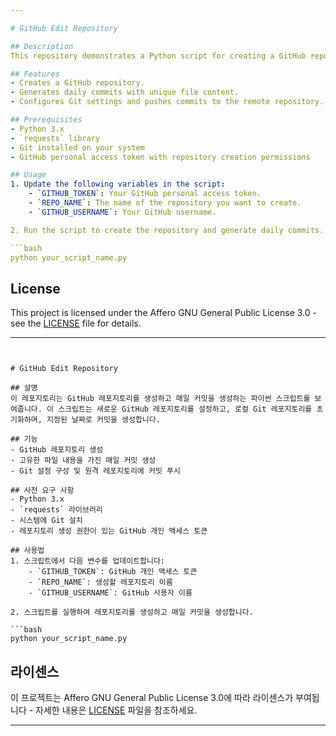 ```yaml
---

# GitHub Edit Repository

## Description
This repository demonstrates a Python script for creating a GitHub repository and generating daily commits with unique content. The script sets up a new GitHub repository, initializes a local Git repository, and creates commits with specified dates.

## Features
- Creates a GitHub repository.
- Generates daily commits with unique file content.
- Configures Git settings and pushes commits to the remote repository.

## Prerequisites
- Python 3.x
- `requests` library
- Git installed on your system
- GitHub personal access token with repository creation permissions

## Usage
1. Update the following variables in the script:
    - `GITHUB_TOKEN`: Your GitHub personal access token.
    - `REPO_NAME`: The name of the repository you want to create.
    - `GITHUB_USERNAME`: Your GitHub username.

2. Run the script to create the repository and generate daily commits.

```bash
python your_script_name.py
```

## License
This project is licensed under the Affero GNU General Public License 3.0 - see the [LICENSE](LICENSE) file for details.

---
```


# GitHub Edit Repository

## 설명
이 레포지토리는 GitHub 레포지토리를 생성하고 매일 커밋을 생성하는 파이썬 스크립트를 보여줍니다. 이 스크립트는 새로운 GitHub 레포지토리를 설정하고, 로컬 Git 레포지토리를 초기화하며, 지정된 날짜로 커밋을 생성합니다.

## 기능
- GitHub 레포지토리 생성
- 고유한 파일 내용을 가진 매일 커밋 생성
- Git 설정 구성 및 원격 레포지토리에 커밋 푸시

## 사전 요구 사항
- Python 3.x
- `requests` 라이브러리
- 시스템에 Git 설치
- 레포지토리 생성 권한이 있는 GitHub 개인 액세스 토큰

## 사용법
1. 스크립트에서 다음 변수를 업데이트합니다:
    - `GITHUB_TOKEN`: GitHub 개인 액세스 토큰
    - `REPO_NAME`: 생성할 레포지토리 이름
    - `GITHUB_USERNAME`: GitHub 사용자 이름

2. 스크립트를 실행하여 레포지토리를 생성하고 매일 커밋을 생성합니다.

```bash
python your_script_name.py
```

## 라이센스
이 프로젝트는 Affero GNU General Public License 3.0에 따라 라이센스가 부여됩니다 - 자세한 내용은 [LICENSE](LICENSE) 파일을 참조하세요.

---
